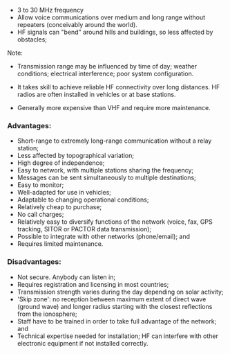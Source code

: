 [Title]: # (High Frequency radios)
[Order]: # (7)

*	3 to 30 MHz frequency 
*	Allow voice communications over medium and long range without repeaters (conceivably around the world). 
*	HF signals can "bend" around hills and buildings, so less affected by obstacles;

Note:

*	Transmission range may be influenced by time of day; weather conditions; electrical interference; poor system configuration. 

*	It takes skill to achieve reliable HF connectivity over long distances. HF radios are often installed in vehicles or at base stations. 

* 	Generally more expensive than VHF and require more maintenance. 

### Advantages: 

*   Short-range to extremely long-range communication without a relay station;
*   Less affected by topographical variation;
*   High degree of independence;
*   Easy to network, with multiple stations sharing the frequency;
*   Messages can be sent simultaneously to multiple destinations;
*   Easy to monitor;
*   Well-adapted for use in vehicles;
*   Adaptable to changing operational conditions;
*   Relatively cheap to purchase; 
*	No call charges;
*   Relatively easy to diversify functions of the network (voice, fax, GPS tracking, SITOR or PACTOR data transmission);
*   Possible to integrate with other networks (phone/email); and
*   Requires limited maintenance.

### Disadvantages: 

*   Not secure. Anybody can listen in;
*   Requires registration and licensing in most countries;
*   Transmission strength varies during the day depending on solar activity;
*   'Skip zone': no reception between maximum extent of direct wave (ground wave) and  longer radius starting with the closest reflections from the ionosphere;
*   Staff have to be trained in order to take full advantage of the network; and
*   Technical expertise needed for installation; HF can interfere with other electronic equipment if not installed correctly.
